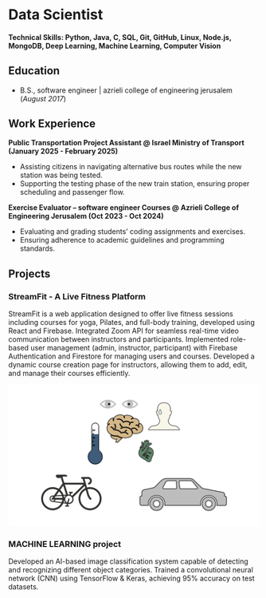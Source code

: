 # Data Scientist

#### Technical Skills: Python, Java, C, SQL, Git, GitHub, Linux, Node.js, MongoDB, Deep Learning, Machine Learning, Computer Vision

## Education			        		
- B.S., software engineer | azrieli college of engineering jerusalem (_August 2017_)

## Work Experience
**Public Transportation Project Assistant @ Israel Ministry of Transport (January 2025 - February 2025)**
- Assisting citizens in navigating alternative bus routes while the new station was being tested.
- Supporting the testing phase of the new train station, ensuring proper scheduling and passenger flow.

**Exercise Evaluator – software engineer Courses @ Azrieli College of Engineering Jerusalem (Oct 2023 - Oct 2024)**
- Evaluating and grading students’ coding assignments and exercises.
- Ensuring adherence to academic guidelines and programming standards.

## Projects
### StreamFit - A Live Fitness Platform

StreamFit is a web application designed to offer live fitness sessions including courses for yoga, Pilates, and full-body training, developed using React and Firebase.
Integrated Zoom API for seamless real-time video communication between instructors and participants.
Implemented role-based user management (admin, instructor, participant) with Firebase Authentication and Firestore for managing users and courses.
Developed a dynamic course creation page for instructors, allowing them to add, edit, and manage their courses efficiently.

![Bike Study](/bike_study.jpeg)

### MACHINE LEARNING project

Developed an AI-based image classification system capable of detecting and
recognizing different object categories.
Trained a convolutional neural network (CNN) using TensorFlow & Keras, achieving 95%
accuracy on test datasets.
